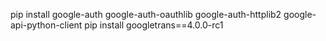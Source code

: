 pip install google-auth google-auth-oauthlib google-auth-httplib2 google-api-python-client
pip install googletrans==4.0.0-rc1